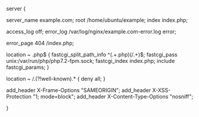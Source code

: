 server {

  server_name example.com;
  root /home/ubuntu/example;
  index index.php;  

  access_log off;
  error_log  /var/log/nginx/example.com-error.log error;

  error_page 404 /index.php;

  location ~ \.php$ {
      fastcgi_split_path_info ^(.+\.php)(/.+)$;
      fastcgi_pass unix:/var/run/php/php7.2-fpm.sock;
      fastcgi_index index.php;
      include fastcgi_params;
  }

  location ~ /\.(?!well-known).* {
      deny all;
  }

  add_header X-Frame-Options "SAMEORIGIN";
  add_header X-XSS-Protection "1; mode=block";
  add_header X-Content-Type-Options "nosniff";

}